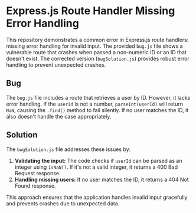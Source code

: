 # Express.js Route Handler Missing Error Handling

This repository demonstrates a common error in Express.js route handlers: missing error handling for invalid input.  The provided `bug.js` file shows a vulnerable route that crashes when passed a non-numeric ID or an ID that doesn't exist. The corrected version (`bugSolution.js`) provides robust error handling to prevent unexpected crashes.

## Bug

The `bug.js` file includes a route that retrieves a user by ID. However, it lacks error handling. If the `userId` is not a number, `parseInt(userId)` will return `NaN`, causing the `.find()` method to fail silently.  If no user matches the ID, it also doesn't handle the case appropriately.

## Solution

The `bugSolution.js` file addresses these issues by:

1. **Validating the input:**  The code checks if `userId` can be parsed as an integer using `isNaN()`. If it's not a valid integer, it returns a 400 Bad Request response.
2. **Handling missing users:** If no user matches the ID, it returns a 404 Not Found response.

This approach ensures that the application handles invalid input gracefully and prevents crashes due to unexpected data.